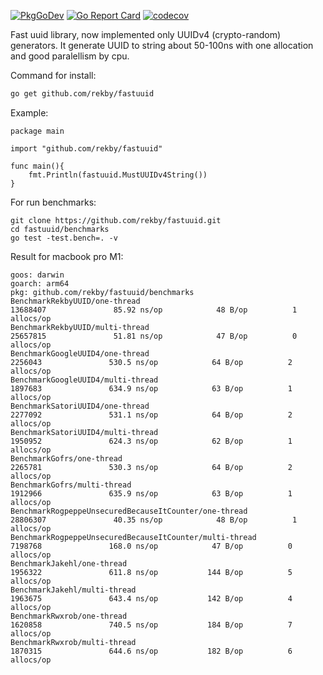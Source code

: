 [![PkgGoDev](https://pkg.go.dev/badge/github.com/rekby/fastuuid)](https://pkg.go.dev/github.com/rekby/fastuuid)
[![Go Report Card](https://goreportcard.com/badge/github.com/rekby/fastuuid)](https://goreportcard.com/report/github.com/rekby/fastuuid)
[![codecov](https://codecov.io/gh/rekby/fastuuid/branch/main/graph/badge.svg?token=AIGUP7QYV2)](https://codecov.io/gh/rekby/fastuuid)

Fast uuid library, now implemented only UUIDv4 (crypto-random) generators.
It generate UUID to string about 50-100ns with one allocation and good paralellism by cpu.

Command for install:

```bash
go get github.com/rekby/fastuuid
```

Example:

```golang
package main

import "github.com/rekby/fastuuid"

func main(){
	fmt.Println(fastuuid.MustUUIDv4String())
}

```

For run benchmarks:

```
git clone https://github.com/rekby/fastuuid.git
cd fastuuid/benchmarks
go test -test.bench=. -v
```

Result for macbook pro M1:

```
goos: darwin
goarch: arm64
pkg: github.com/rekby/fastuuid/benchmarks
BenchmarkRekbyUUID/one-thread                                        13688407               85.92 ns/op            48 B/op          1 allocs/op
BenchmarkRekbyUUID/multi-thread                                      25657815               51.81 ns/op            47 B/op          0 allocs/op
BenchmarkGoogleUUID4/one-thread                                       2256043               530.5 ns/op            64 B/op          2 allocs/op
BenchmarkGoogleUUID4/multi-thread                                     1897683               634.9 ns/op            63 B/op          1 allocs/op
BenchmarkSatoriUUID4/one-thread                                       2277092               531.1 ns/op            64 B/op          2 allocs/op
BenchmarkSatoriUUID4/multi-thread                                     1950952               624.3 ns/op            62 B/op          1 allocs/op
BenchmarkGofrs/one-thread                                             2265781               530.3 ns/op            64 B/op          2 allocs/op
BenchmarkGofrs/multi-thread                                           1912966               635.9 ns/op            63 B/op          1 allocs/op
BenchmarkRogpeppeUnsecuredBecauseItCounter/one-thread                28806307               40.35 ns/op            48 B/op          1 allocs/op
BenchmarkRogpeppeUnsecuredBecauseItCounter/multi-thread               7198768               168.0 ns/op            47 B/op          0 allocs/op
BenchmarkJakehl/one-thread                                            1956322               611.8 ns/op           144 B/op          5 allocs/op
BenchmarkJakehl/multi-thread                                          1963675               643.4 ns/op           142 B/op          4 allocs/op
BenchmarkRwxrob/one-thread                                            1620858               740.5 ns/op           184 B/op          7 allocs/op
BenchmarkRwxrob/multi-thread                                          1870315               644.6 ns/op           182 B/op          6 allocs/op
```
